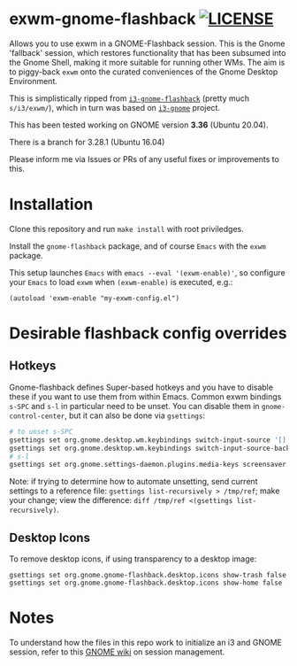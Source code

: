 # exwm-gnome-flashback [![LICENSE](http://img.shields.io/badge/license-MIT-blue.svg?style=flat)](http://choosealicense.com/licenses/mit/)

Allows you to use exwm in a GNOME-Flashback session.  This is the Gnome 'fallback' session, which restores functionality that has been subsumed into the Gnome Shell, making it more suitable for running other WMs.  The aim is to piggy-back `exwm` onto the curated conveniences of the Gnome Desktop Environment.

This is simplistically ripped from [`i3-gnome-flashback`](https://github.com/deuill/i3-gnome-flashback) (pretty much `s/i3/exwm/`), which in turn was based on  [`i3-gnome`](https://github.com/lvillani/i3-gnome) project.

This has been tested working on GNOME version **3.36** (Ubuntu 20.04).

There is a branch for 3.28.1 (Ubuntu 16.04)

Please inform me via Issues or PRs of any useful fixes or improvements to this.

# Installation

Clone this repository and run `make install` with root priviledges.

Install the `gnome-flashback` package, and of course `Emacs` with the `exwm` package.

This setup launches `Emacs` with `emacs --eval '(exwm-enable)'`, so configure your `Emacs` to load `exwm` when `(exwm-enable)` is executed, e.g.:
``` emacs-lisp
(autoload 'exwm-enable "my-exwm-config.el")
```

# Desirable flashback config overrides

## Hotkeys

Gnome-flashback defines Super-based hotkeys and you have to disable these if you want to use them from within Emacs.  Common exwm bindings `s-SPC` and `s-l` in particular need to be unset.  You can disable them in `gnome-control-center`, but it can also be done via `gsettings`:

``` sh
# to unset s-SPC
gsettings set org.gnome.desktop.wm.keybindings switch-input-source '[]'
gsettings set org.gnome.desktop.wm.keybindings switch-input-source-backward '[]'
# s-l
gsettings set org.gnome.settings-daemon.plugins.media-keys screensaver '[]'
```

Note: if trying to determine how to automate unsetting, send current settings to a reference file: `gsettings list-recursively > /tmp/ref`; make your change; view the difference: `diff /tmp/ref <(gsettings list-recursively)`.

## Desktop Icons

To remove desktop icons, if using transparency to a desktop image:
```
gsettings set org.gnome.gnome-flashback.desktop.icons show-trash false
gsettings set org.gnome.gnome-flashback.desktop.icons show-home false
```

# Notes

To understand how the files in this repo work to initialize an i3 and GNOME session, refer to this [GNOME wiki](https://wiki.gnome.org/Projects/SessionManagement/RequiredComponents) on session management.
